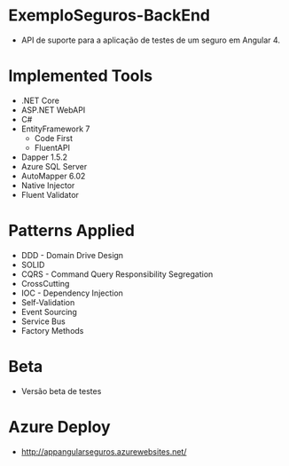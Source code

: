 # ExemploSeguros-BackEnd

- API de suporte para a aplicação de testes de um seguro em Angular 4.

# Implemented Tools
- .NET Core
- ASP.NET WebAPI
- C#
- EntityFramework 7
   - Code First
   - FluentAPI
- Dapper 1.5.2
- Azure SQL Server
- AutoMapper 6.02
- Native Injector
- Fluent Validator

# Patterns Applied
- DDD - Domain Drive Design
- SOLID
- CQRS - Command Query Responsibility Segregation
- CrossCutting
- IOC - Dependency Injection
- Self-Validation
- Event Sourcing
- Service Bus
- Factory Methods

# Beta

- Versão beta de testes

# Azure Deploy

- http://appangularseguros.azurewebsites.net/
